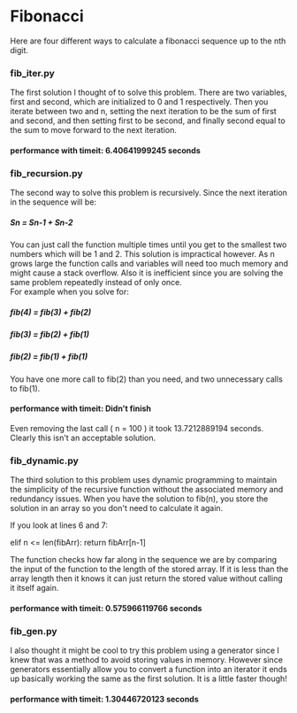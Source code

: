 # Fibonacci  

Here are four different ways to calculate a fibonacci sequence up to the nth digit.  

### fib_iter.py  

The first solution I thought of to solve this problem. There are two variables, first and second, which are initialized to 0 and 1 respectively.  Then you iterate between two and n, setting the next iteration to be the sum of first and second, and then setting first to be second, and finally second equal to the sum to move forward to the next iteration.  

#### performance with timeit: 6.40641999245 seconds

### fib_recursion.py  

The second way to solve this problem is recursively. Since the next iteration in the sequence will be: 

##### Sn = Sn-1 + Sn-2  

You can just call the function multiple times until you get to the smallest two numbers which will be 1 and 2. This solution is impractical however. As n grows large the function calls and variables will need too much memory and might cause a stack overflow.  Also it is inefficient since you are solving the same problem repeatedly instead of only once.  
For example when you solve for:  

##### fib(4) = fib(3) + fib(2)
##### fib(3) = fib(2) + fib(1)
##### fib(2) = fib(1) + fib(1)  

You have one more call to fib(2) than you need, and two unnecessary calls to fib(1).  

#### performance with timeit: Didn't finish 
Even removing the last call ( n = 100 ) it took 13.7212889194 seconds. Clearly this isn't an acceptable solution.

### fib_dynamic.py  

The third solution to this problem uses dynamic programming to maintain the simplicity of the recursive function without the associated memory and redundancy issues. When you have the solution to fib(n), you store the solution in an array so you don't need to calculate it again.

If you look at lines 6 and 7:

<p>
elif n <= len(fibArr):  
    return fibArr[n-1]
</p>

The function checks how far along in the sequence we are by comparing the input of the function to the length of the stored array. If it is less than the array length then it knows it can just return the stored value without calling it itself again.  

#### performance with timeit: 0.575966119766 seconds

### fib_gen.py  

I also thought it might be cool to try this problem using a generator since I knew that was a method to avoid storing values in memory. However since generators essentially allow you to convert a function into an iterator it ends up basically working the same as the first solution. It is a little faster though!

#### performance with timeit: 1.30446720123 seconds